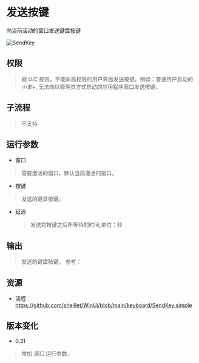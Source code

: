 # 发送按键 
向当前活动的窗口发送键盘按键

![SendKey](./images/04.png ':size=90%')

## 权限
> 据 *UIC* 规则，不能向高权限的用户界面发送按键，例如：普通用户启动的 *小友+*, 无法向以管理员方式启动的应用程序窗口发送按键。

## 子流程
> 不支持


## 运行参数

* 窗口
> 需要激活的窗口，默认当前激活的窗口。
* 按键
> 发送的键盘按键。
* 延迟
  > 发送完按键之后所等待的时间,单位：秒


## 输出
>  发送的键盘按键， 参考：    


## 资源

* 流程：https://github.com/shelllet/WinUi/blob/main/keyboard/SendKey.simple






## 版本变化

* 0.31
> 增加 *窗口* 运行参数。